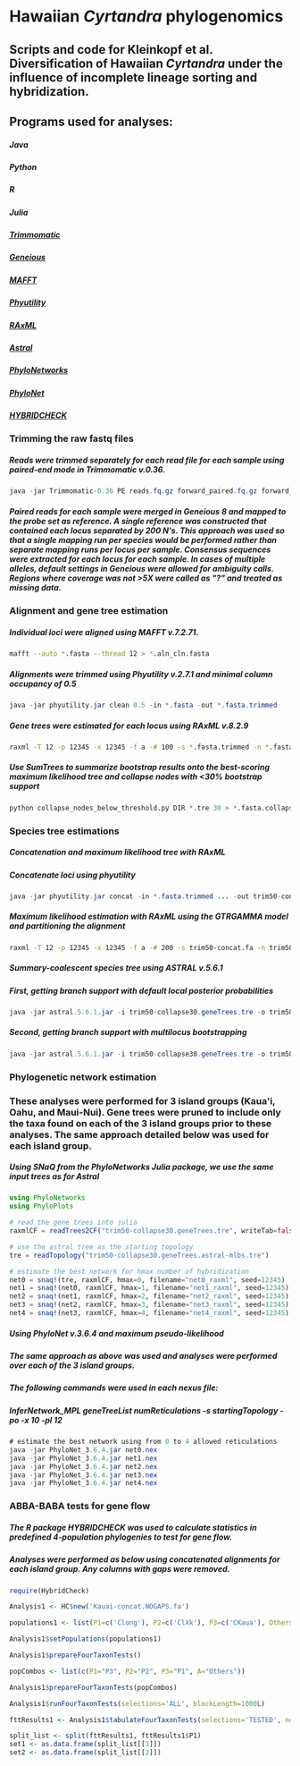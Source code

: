 # Hawaiian _Cyrtandra_ phylogenomics
## Scripts and code for Kleinkopf et al. Diversification of Hawaiian _Cyrtandra_ under the influence of incomplete lineage sorting and hybridization.

## Programs used for analyses:
##### Java
##### Python
##### R
##### Julia
##### [Trimmomatic](http://www.usadellab.org/cms/?page=trimmomatic)
##### [Geneious](https://www.geneious.com/)
##### [MAFFT](https://mafft.cbrc.jp/alignment/software/)
##### [Phyutility](https://github.com/blackrim/phyutility)
##### [RAxML](https://cme.h-its.org/exelixis/web/software/raxml/)
##### [Astral](https://github.com/smirarab/ASTRAL)
##### [PhyloNetworks](https://github.com/crsl4/PhyloNetworks.jl)
##### [PhyloNet](https://bioinfocs.rice.edu/PhyloNet)
##### [HYBRIDCHECK](https://github.com/BenJWard/HybridCheck)

### Trimming the raw fastq files
##### Reads were trimmed separately for each read file for each sample using paired-end mode in Trimmomatic v.0.36.
```java
java -jar Trimmomatic-0.36 PE reads.fq.gz forward_paired.fq.gz forward_unpaired.fq.gz reverse_paired.fq.gz reverse_unpaired.fq.gz HEADCROP:13 LEADING:3 TRAILING:3 SLIDINGWINDOW:5:20 MINLEN:36
```
##### Paired reads for each sample were merged in Geneious 8 and mapped to the probe set as reference. A single reference was constructed that contained each locus separated by 200 N's. This approach was used so that a single mapping run per species would be performed rather than separate mapping runs per locus per sample. Consensus sequences were extracted for each locus for each sample. In cases of multiple alleles, default settings in Geneious were allowed for ambiguity calls. Regions where coverage was not >5X were called as "?" and treated as missing data.

### Alignment and gene tree estimation
##### Individual loci were aligned using MAFFT v.7.2.71.
```bash
mafft --auto *.fasta --thread 12 > *.aln_cln.fasta
```
##### Alignments were trimmed using Phyutility v.2.7.1 and minimal column occupancy of 0.5
```java
java -jar phyutility.jar clean 0.5 -in *.fasta -out *.fasta.trimmed
```
##### Gene trees were estimated for each locus using RAxML v.8.2.9
```bash
raxml -T 12 -p 12345 -x 12345 -f a -# 100 -s *.fasta.trimmed -n *.fasta.raxml_bs -m GTRCAT
```
##### Use SumTrees to summarize bootstrap results onto the best-scoring maximum likelihood tree and collapse nodes with <30% bootstrap support
```python
python collapse_nodes_below_threshold.py DIR *.tre 30 > *.fasta.collapsed
```

### Species tree estimations
##### Concatenation and maximum likelihood tree with RAxML
##### Concatenate loci using phyutility
```java
java -jar phyutility.jar concat -in *.fasta.trimmed ... -out trim50-concat.fa
```
##### Maximum likelihood estimation with RAxML using the GTRGAMMA model and partitioning the alignment
```bash
raxml -T 12 -p 12345 -x 12345 -f a -# 200 -s trim50-concat.fa -n trim50-concat -m GTRGAMMA -q trim50-concat.model
```
##### Summary-coalescent species tree using ASTRAL v.5.6.1
##### First, getting branch support with default local posterior probabilities
```java
java -jar astral.5.6.1.jar -i trim50-collapse30.geneTrees.tre -o trim50-collapse30.geneTrees.astral
```
##### Second, getting branch support with multilocus bootstrapping
```java
java -jar astral.5.6.1.jar -i trim50-collapse30.geneTrees.tre -o trim50-collapse30.geneTrees.astral -b trim50-collapse30.geneTrees.boot -r 200
```

### Phylogenetic network estimation
### These analyses were performed for 3 island groups (Kaua'i, Oahu, and Maui-Nui). Gene trees were pruned to include only the taxa found on each of the 3 island groups prior to these analyses. The same approach detailed below was used for each island group.
##### Using SNaQ from the PhyloNetworks Julia package, we use the same input trees as for Astral
```julia
using PhyloNetworks
using PhyloPlots

# read the gene trees into julia
raxmlCF = readTrees2CF("trim50-collapse30.geneTrees.tre", writeTab=false, writeSummary=false)

# use the astral tree as the starting topology
tre = readTopology("trim50-collapse30.geneTrees.astral-mlbs.tre")

# estimate the best network for hmax number of hybridization
net0 = snaq!(tre, raxmlCF, hmax=0, filename="net0_raxml", seed=12345)
net1 = snaq!(net0, raxmlCF, hmax=1, filename="net1_raxml", seed=12345)
net2 = snaq!(net1, raxmlCF, hmax=2, filename="net2_raxml", seed=12345)
net3 = snaq!(net2, raxmlCF, hmax=3, filename="net3_raxml", seed=12345)
net4 = snaq!(net3, raxmlCF, hmax=4, filename="net4_raxml", seed=12345)
```
##### Using PhyloNet v.3.6.4 and maximum pseudo-likelihood
##### The same approach as above was used and analyses were performed over each of the 3 island groups.
##### The following commands were used in each nexus file: 
##### InferNetwork_MPL geneTreeList numReticulations -s startingTopology -po -x 10 -pl 12
```java
# estimate the best network using from 0 to 4 allowed reticulations
java -jar PhyloNet_3.6.4.jar net0.nex
java -jar PhyloNet_3.6.4.jar net1.nex
java -jar PhyloNet_3.6.4.jar net2.nex
java -jar PhyloNet_3.6.4.jar net3.nex
java -jar PhyloNet_3.6.4.jar net4.nex
```

### ABBA-BABA tests for gene flow
##### The R package HYBRIDCHECK was used to calculate statistics in predefined 4-population phylogenies to test for gene flow.
##### Analyses were performed as below using concatenated alignments for each island group. Any columns with gaps were removed.
```R
require(HybridCheck)

Analysis1 <- HC$new('Kauai-concat.NOGAPS.fa')

populations1 <- list(P1=c('Clong'), P2=c('ClXk'), P3=c('CKaua'), Others=c('CaffW','Cwawr','Cwawr2'))

Analysis1$setPopulations(populations1)

Analysis1$prepareFourTaxonTests()

popCombos <- list(c(P1="P3", P2="P2", P3="P1", A="Others"))

Analysis1$prepareFourTaxonTests(popCombos)

Analysis1$runFourTaxonTests(selections='ALL', blockLength=1000L)

fttResults1 <- Analysis1$tabulateFourTaxonTests(selections='TESTED', neat=T, global=T)

split_list <- split(fttResults1, fttResults1$P1)
set1 <- as.data.frame(split_list[[1]])
set2 <- as.data.frame(split_list[[2]])
```
